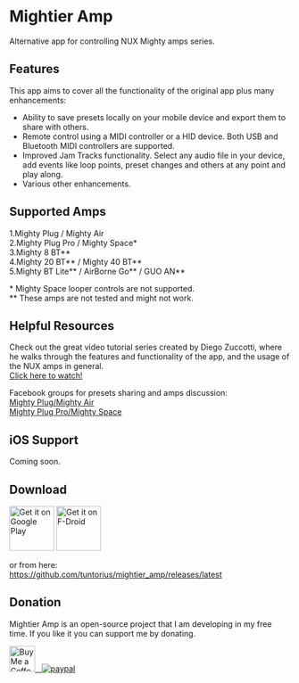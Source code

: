 # Mightier Amp
Alternative app for controlling NUX Mighty amps series.

## Features
This app aims to cover all the functionality of the original app plus many enhancements:
- Ability to save presets locally on your mobile device and export them to share with others.
- Remote control using a MIDI controller or a HID device. Both USB and Bluetooth MIDI controllers are supported.
- Improved Jam Tracks functionality. Select any audio file in your device, add events like loop points, preset changes and others at any point and play along.
- Various other enhancements.

## Supported Amps

1.Mighty Plug / Mighty Air  
2.Mighty Plug Pro / Mighty Space\*  
3.Mighty 8 BT\*\*  
4.Mighty 20 BT\*\* / Mighty 40 BT\*\*  
5.Mighty BT Lite\*\* / AirBorne Go\*\* / GUO AN\*\*  

\* Mighty Space looper controls are not supported.  
\*\* These amps are not tested and might not work.  

## Helpful Resources
Check out the great video tutorial series created by Diego Zuccotti, where he walks through the features and functionality of the app, and the usage of the NUX amps in general.  
[Click here to watch!](https://www.youtube.com/@TutoJam)

Facebook groups for presets sharing and amps discussion:  
[Mighty Plug/Mighty Air](https://www.facebook.com/groups/nuxmightyplugairgroup/)  
[Mighty Plug Pro/Mighty Space](https://www.facebook.com/groups/mightyplugpro/)  

## iOS Support
Coming soon.

## Download

[<img src="https://play.google.com/intl/en_us/badges/images/generic/en-play-badge.png"
     alt="Get it on Google Play"
     height="80">](https://play.google.com/store/apps/details?id=com.tuntori.mightieramp)
[<img src="https://fdroid.gitlab.io/artwork/badge/get-it-on.png"
     alt="Get it on F-Droid"
     height="80">](https://f-droid.org/packages/com.tuntori.mightieramp/)


or from here:  
https://github.com/tuntorius/mightier_amp/releases/latest

## Donation
Mightier Amp is an open-source project that I am developing in my free time. If you like it you can support me by donating.  

<a href='https://ko-fi.com/supportkofi' target='_blank'><img height='35' style='border:0px;height:46px;' src='https://az743702.vo.msecnd.net/cdn/kofi3.png?v=0' border='0' alt='Buy Me a Coffee at ko-fi.com' />
&nbsp;&nbsp;[![paypal](https://www.paypalobjects.com/en_US/i/btn/btn_donateCC_LG.gif)](https://www.paypal.com/donate?hosted_button_id=FZWWAM4NUFRPC)  
